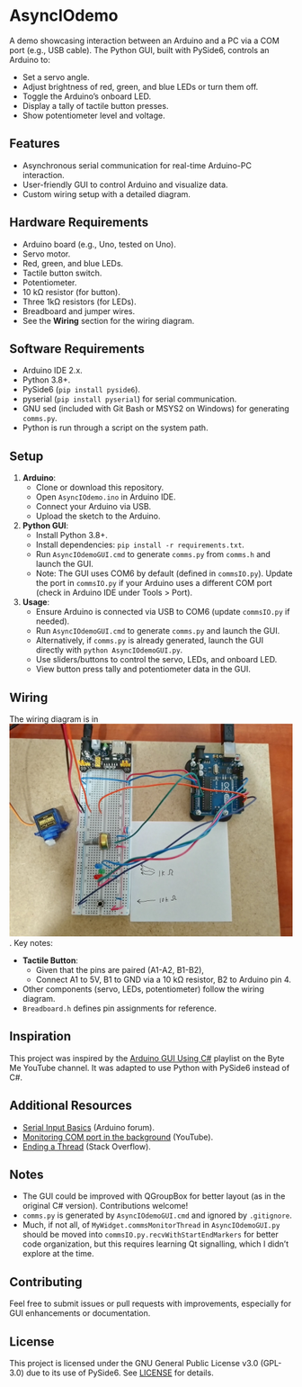 # AsyncIOdemo
A demo showcasing interaction between an Arduino and a PC via a COM port (e.g., USB cable). The Python GUI, built with PySide6, controls an Arduino to:

- Set a servo angle.
- Adjust brightness of red, green, and blue LEDs or turn them off.
- Toggle the Arduino’s onboard LED.
- Display a tally of tactile button presses.
- Show potentiometer level and voltage.

## Features
- Asynchronous serial communication for real-time Arduino-PC interaction.
- User-friendly GUI to control Arduino and visualize data.
- Custom wiring setup with a detailed diagram.

## Hardware Requirements
- Arduino board (e.g., Uno, tested on Uno).
- Servo motor.
- Red, green, and blue LEDs.
- Tactile button switch.
- Potentiometer.
- 10 kΩ resistor (for button).
- Three 1kΩ resistors (for LEDs).
- Breadboard and jumper wires.
- See the **Wiring** section for the wiring diagram.

## Software Requirements
- Arduino IDE 2.x.
- Python 3.8+.
- PySide6 (`pip install pyside6`).
- pyserial (`pip install pyserial`) for serial communication.
- GNU sed (included with Git Bash or MSYS2 on Windows) for generating `comms.py`.
- Python is run through a script on the system path.

## Setup
1. **Arduino**:
    - Clone or download this repository.
    - Open `AsyncIOdemo.ino` in Arduino IDE.
    - Connect your Arduino via USB.
    - Upload the sketch to the Arduino.
1. **Python GUI**:
    - Install Python 3.8+.
    - Install dependencies: `pip install -r requirements.txt`.
    - Run `AsyncIOdemoGUI.cmd` to generate `comms.py` from `comms.h` and launch the GUI.
    - Note: The GUI uses COM6 by default (defined in `commsIO.py`). Update the port in `commsIO.py` if your Arduino uses a different COM port (check in Arduino IDE under Tools > Port).
1. **Usage**:
    - Ensure Arduino is connected via USB to COM6 (update `commsIO.py` if needed).
    - Run `AsyncIOdemoGUI.cmd` to generate `comms.py` and launch the GUI.
    - Alternatively, if `comms.py` is already generated, launch the GUI directly with `python AsyncIOdemoGUI.py`.
    - Use sliders/buttons to control the servo, LEDs, and onboard LED.
    - View button press tally and potentiometer data in the GUI.

## Wiring
The wiring diagram is in ![Wiring Diagram](Wiring.jpg "Arduino wiring diagram"). Key notes:

- **Tactile Button**:
    - Given that the pins are paired (A1-A2, B1-B2),
    - Connect A1 to 5V, B1 to GND via a 10 kΩ resistor, B2 to Arduino pin 4.
- Other components (servo, LEDs, potentiometer) follow the wiring diagram.
- `Breadboard.h` defines pin assignments for reference.

## Inspiration
This project was inspired by the [Arduino GUI Using C#](https://www.youtube.com/playlist?list=PLDxm-EGn62t7indrQcJGBchHJCJqTWdGP) playlist on the Byte Me YouTube channel. It was adapted to use Python with PySide6 instead of C#.

## Additional Resources
- [Serial Input Basics](https://forum.arduino.cc/t/serial-input-basics-updated/382007) (Arduino forum).
- [Monitoring COM port in the background](https://www.youtube.com/watch?v=HKgk4i8u8nk) (YouTube).
- [Ending a Thread](https://stackoverflow.com/questions/323972/is-there-any-way-to-kill-a-thread) (Stack Overflow).

## Notes
- The GUI could be improved with QGroupBox for better layout (as in the original C# version). Contributions welcome!
- `comms.py` is generated by `AsyncIOdemoGUI.cmd` and ignored by `.gitignore`.
- Much, if not all, of `MyWidget.commsMonitorThread` in `AsyncIOdemoGUI.py` should be moved into `commsIO.py.recvWithStartEndMarkers` for better code organization, but this requires learning Qt signalling, which I didn’t explore at the time.

## Contributing
Feel free to submit issues or pull requests with improvements, especially for GUI enhancements or documentation.

## License
This project is licensed under the GNU General Public License v3.0 (GPL-3.0) due to its use of PySide6. See [LICENSE](LICENSE) for details.